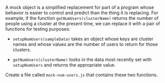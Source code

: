 A <g key="mock_object">mock object</g> is a simplified replacement for part of a program
whose behavior is easier to control and predict than the thing it is replacing.
For example,
if the function `getNumUsers(clusterName)` returns the number of people using a cluster at the present time,
we can replace it with a pair of functions for testing purposes:

-   `setupNumUsers(sampleData)` takes an object whose keys are cluster names
    and whose values are the number of users to return for those clusters.

-   `getNumUsers(clusterName)` looks in the data most recently set with `setupNumUsers`
    and returns the appropriate value.

Create a file called `mock-num-users.js` that contains these two functions.
